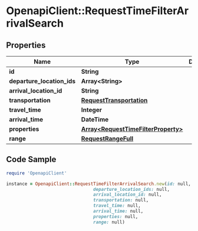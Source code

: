# OpenapiClient::RequestTimeFilterArrivalSearch

## Properties

Name | Type | Description | Notes
------------ | ------------- | ------------- | -------------
**id** | **String** |  | 
**departure_location_ids** | **Array&lt;String&gt;** |  | 
**arrival_location_id** | **String** |  | 
**transportation** | [**RequestTransportation**](RequestTransportation.md) |  | 
**travel_time** | **Integer** |  | 
**arrival_time** | **DateTime** |  | 
**properties** | [**Array&lt;RequestTimeFilterProperty&gt;**](RequestTimeFilterProperty.md) |  | 
**range** | [**RequestRangeFull**](RequestRangeFull.md) |  | [optional] 

## Code Sample

```ruby
require 'OpenapiClient'

instance = OpenapiClient::RequestTimeFilterArrivalSearch.new(id: null,
                                 departure_location_ids: null,
                                 arrival_location_id: null,
                                 transportation: null,
                                 travel_time: null,
                                 arrival_time: null,
                                 properties: null,
                                 range: null)
```



